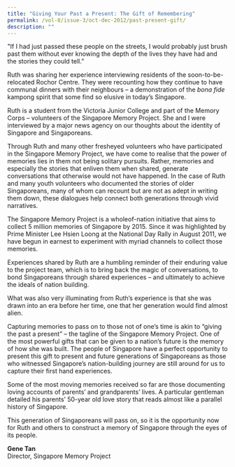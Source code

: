 ```yaml
---
title: "Giving Your Past a Present: The Gift of Remembering"
permalink: /vol-8/issue-3/oct-dec-2012/past-present-gift/
description: ""
---
```

"If I had just passed these people on the streets, I would probably just brush past them without ever knowing the depth of the lives they have had and the stories they could tell.”

Ruth was sharing her experience interviewing residents of the soon-to-be-relocated Rochor Centre. They were recounting how they continue to have communal dinners with their neighbours – a demonstration of the *bona fide* kampong spirit that some find so elusive in today’s Singapore.

Ruth is a student from the Victoria Junior College and part of the Memory Corps – volunteers of the Singapore Memory Project. She and I were interviewed by a major news agency on our thoughts about the identity of Singapore and Singaporeans.

Through Ruth and many other fresheyed volunteers who have participated in the Singapore Memory Project, we have come to realise that the power of memories lies in them not being solitary pursuits. Rather, memories and especially the stories that enliven them when shared, generate conversations that otherwise would not have happened. In the case of Ruth and many youth volunteers who documented the stories of older Singaporeans, many of whom can recount but are not as adept in writing them down, these dialogues help connect both generations through vivid narratives.

The Singapore Memory Project is a wholeof-nation initiative that aims to collect 5 million memories of Singapore by 2015. Since it was highlighted by Prime Minister Lee Hsien Loong at the National Day Rally in August 2011, we have begun in earnest to experiment with myriad channels to collect those memories.

Experiences shared by Ruth are a humbling reminder of their enduring value to the project team, which is to bring back the magic of conversations, to bond Singaporeans through shared experiences – and ultimately to achieve the ideals of nation building.

What was also very illuminating from Ruth’s experience is that she was drawn into an era before her time, one that her generation would find almost alien.

Capturing memories to pass on to those not of one’s time is akin to “giving the past a present” – the tagline of the Singapore Memory Project. One of the most powerful gifts that can be given to a nation’s future is the memory of how she was built. The people of Singapore have a perfect opportunity to present this gift to present and future generations of Singaporeans as those who witnessed Singapore’s nation-building journey are still around for us to capture their first hand experiences.

Some of the most moving memories received so far are those documenting loving accounts of parents’ and grandparents’ lives. A particular gentleman detailed his parents’ 50-year old love story that reads almost like a parallel history of Singapore.

This generation of Singaporeans will pass on, so it is the opportunity now for Ruth and others to construct a memory of Singapore through the eyes of its people.

<b>Gene Tan</b><br>Director, Singapore Memory Project